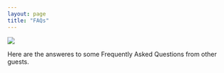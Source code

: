 ```yaml
---
layout: page
title: "FAQs"
---
```


<a href="https://lh3.googleusercontent.com/pNdKUl52BdJVtjr5vo8K5LL085uItMEdTUTulQnElvqVJfjTZyrudbqeSb6HZlk7GzbuRHnrfO9cFovPThKgTvv6rzyu8zLMHGN0nvWIsKexEf21uqqfLbCq4N59rjFcdTg73VZbCA=w2400?source=screenshot.guru"> <img src="https://lh3.googleusercontent.com/pNdKUl52BdJVtjr5vo8K5LL085uItMEdTUTulQnElvqVJfjTZyrudbqeSb6HZlk7GzbuRHnrfO9cFovPThKgTvv6rzyu8zLMHGN0nvWIsKexEf21uqqfLbCq4N59rjFcdTg73VZbCA=w600-h315-p-k" /> </a>

Here are the answeres to some Frequently Asked Questions from other guests.
